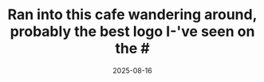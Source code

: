 ---
layout: post
title: "Ran into this cafe wandering around, probably the best logo I-'ve seen on the #"
date: 2025-08-16
city: "Unknown"
country: "Unknown"
continent: "World"
latitude: 
longitude: 
cafe_name: ""
rating: 
notes: "Ran into this cafe wandering around, probably the best logo I-'ve seen on the"
image_url: "/media/posts/202508/532548089_18530148385001623_7152361171572058872_n_17984493572712572.jpg"
images:
  - "/media/posts/202508/532548089_18530148385001623_7152361171572058872_n_17984493572712572.jpg"
  - "/media/posts/202508/534735475_18530148415001623_4405349019163556725_n_18101880793858288.jpg"
  - "/media/posts/202508/533975873_18530148427001623_899063859547783074_n_17893901022161832.jpg"
  - "/media/posts/202508/532418194_18530148448001623_6134906734604464170_n_18074757773093771.jpg"
  - "/media/posts/202508/534825788_18530148460001623_3614088581322647665_n_18047657414299823.jpg"
  - "/media/posts/202508/533189990_18530148469001623_4366751568889735704_n_17938355324934175.jpg"
instagram_url: ""
---